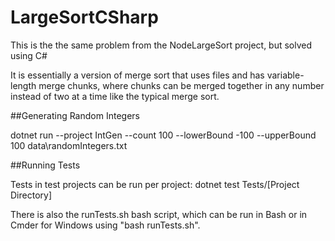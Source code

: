 # LargeSortCSharp
This is the the same problem from the NodeLargeSort project, but solved using C#

It is essentially a version of merge sort that uses files and has variable-length merge chunks, where chunks can be 
merged together in any number instead of two at a time like the typical merge sort.

##Generating Random Integers

dotnet run --project IntGen --count 100 --lowerBound -100 --upperBound 100 data\randomIntegers.txt

##Running Tests

Tests in test projects can be run per project: dotnet test Tests/[Project Directory]

There is also the runTests.sh bash script, which can be run in Bash or in Cmder for Windows using "bash runTests.sh".
